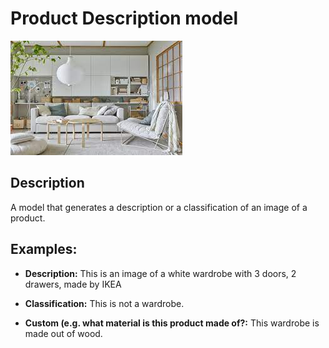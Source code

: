 # Product Description model

![Example Image](logo.jpeg)

## Description

A model that generates a description or a classification of an image of a product.

## Examples: 

- **Description:** This is an image of a white wardrobe with 3 doors, 2 drawers, made by IKEA

- **Classification:** This is not a wardrobe.

- **Custom (e.g. what material is this product made of?:** This wardrobe is made out of wood.


